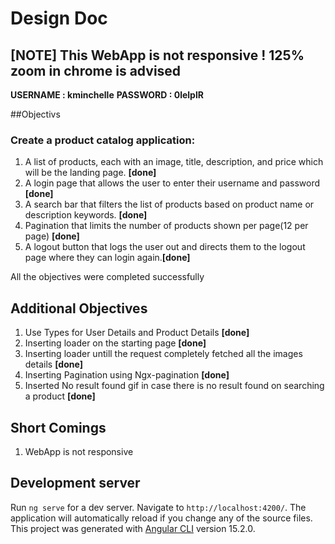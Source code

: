 # Design Doc 

## [NOTE] **This WebApp is not responsive ! 125% zoom in chrome is advised**
**USERNAME : kminchelle**
**PASSWORD : 0lelplR**


##Objectivs

### Create a product catalog application:

1. A list of products, each with an image, title, description, and price which will be the landing page. **[done]**
2. A login page that allows the user to enter their username and password **[done]**
3. A search bar that filters the list of products based on product name or description keywords. **[done]**
4. Pagination that limits the number of products shown per page(12 per page) **[done]**
5. A logout button that logs the user out and directs them to the logout page where they can login again.**[done]**

All the objectives were completed successfully 

## Additional Objectives 
1. Use Types for User Details and Product Details **[done]**
2. Inserting loader on the starting page **[done]**
3. Inserting loader untill the request completely fetched all the images details **[done]**
4. Inserting Pagination using Ngx-pagination **[done]**
5. Inserted No result found gif in case there is no result found on searching a product **[done]**



## Short Comings

1. WebApp is not responsive 

## Development server

Run `ng serve` for a dev server. Navigate to `http://localhost:4200/`. The application will automatically reload if you change any of the source files.
This project was generated with [Angular CLI](https://github.com/angular/angular-cli) version 15.2.0.
